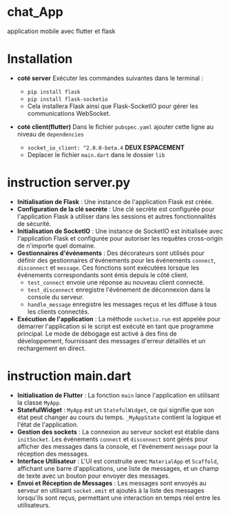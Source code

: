 # chat_App
application mobile avec flutter et flask

# Installation
- **coté server**
  Exécuter les commandes suivantes dans le terminal :
    - `pip install flask`
    - `pip install flask-socketio`
  - Cela installera Flask ainsi que Flask-SocketIO pour gérer les communications WebSocket.

- **coté client(flutter)**
  Dans le fichier `pubspec.yaml` ajouter cette ligne au niveau de `dependencies`
   - `socket_io_client: ^2.0.0-beta.4`
    **DEUX ESPACEMENT**
  - Deplacer le fichier `main.dart` dans le dossier `lib`

# instruction server.py

- **Initialisation de Flask** : Une instance de l'application Flask est créée.
- **Configuration de la clé secrète** : Une clé secrète est configurée pour l'application Flask à utiliser dans les sessions et autres fonctionnalités de sécurité.
- **Initialisation de SocketIO** : Une instance de SocketIO est initialisée avec l'application Flask et configurée pour autoriser les requêtes cross-origin de n'importe quel domaine.
- **Gestionnaires d'événements** : Des décorateurs sont utilisés pour définir des gestionnaires d'événements pour les événements `connect`, `disconnect` et `message`. Ces fonctions sont exécutées lorsque les événements correspondants sont émis depuis le côté client.
  - `test_connect` envoie une réponse au nouveau client connecté.
  - `test_disconnect` enregistre l'événement de déconnexion dans la console du serveur.
  - `handle_message` enregistre les messages reçus et les diffuse à tous les clients connectés.
- **Exécution de l'application** : La méthode `socketio.run` est appelée pour démarrer l'application si le script est exécuté en tant que programme principal. Le mode de débogage est activé à des fins de développement, fournissant des messages d'erreur détaillés et un rechargement en direct.

# instruction main.dart
- **Initialisation de Flutter** : La fonction `main` lance l'application en utilisant la classe `MyApp`.
- **StatefulWidget** : `MyApp` est un `StatefulWidget`, ce qui signifie que son état peut changer au cours 
du temps. `_MyAppState` contient la logique et l'état de l'application.
- **Gestion des sockets** : La connexion au serveur socket est établie dans `initSocket`. Les événements 
`connect` et `disconnect` sont gérés pour afficher des messages dans la console, et l'événement `message` 
pour la réception des messages.
- **Interface Utilisateur** : L'UI est construite avec `MaterialApp` et `Scaffold`, affichant une barre 
d'applications, une liste de messages, et un champ de texte avec un bouton pour envoyer des messages.
- **Envoi et Réception de Messages** : Les messages sont envoyés au serveur en utilisant `socket.emit` 
et ajoutés à la liste des messages lorsqu'ils sont reçus, permettant une interaction en temps réel entre 
les utilisateurs.
